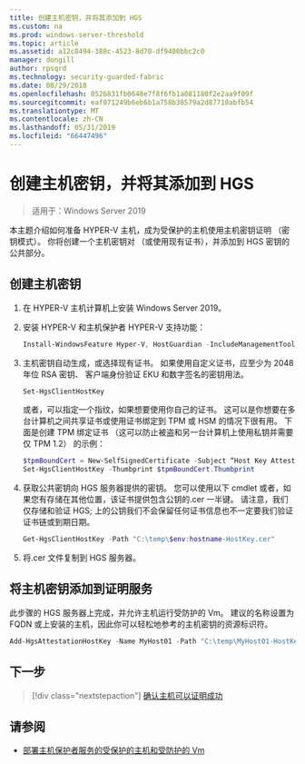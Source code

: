 ```yaml
---
title: 创建主机密钥，并将其添加到 HGS
ms.custom: na
ms.prod: windows-server-threshold
ms.topic: article
ms.assetid: a12c8494-388c-4523-8d70-df9400bbc2c0
manager: dongill
author: rpsqrd
ms.technology: security-guarded-fabric
ms.date: 08/29/2018
ms.openlocfilehash: 0526831fb0648e7f8f6fb1a081180f2e2aa9f09f
ms.sourcegitcommit: eaf071249b6eb6b1a758b38579a2d87710abfb54
ms.translationtype: MT
ms.contentlocale: zh-CN
ms.lasthandoff: 05/31/2019
ms.locfileid: "66447496"
---
```

# <a name="create-a-host-key-and-add-it-to-hgs"></a>创建主机密钥，并将其添加到 HGS

>适用于：Windows Server 2019


本主题介绍如何准备 HYPER-V 主机，成为受保护的主机使用主机密钥证明 （密钥模式）。 你将创建一个主机密钥对 （或使用现有证书），并添加到 HGS 密钥的公共部分。

## <a name="create-a-host-key"></a>创建主机密钥

1.  在 HYPER-V 主机计算机上安装 Windows Server 2019。
2.  安装 HYPER-V 和主机保护者 HYPER-V 支持功能：

    ```powershell
    Install-WindowsFeature Hyper-V, HostGuardian -IncludeManagementTools -Restart
    ``` 

3.  主机密钥自动生成，或选择现有证书。 如果使用自定义证书，应至少为 2048年位 RSA 密钥、 客户端身份验证 EKU 和数字签名的密钥用法。

    ```powershell
    Set-HgsClientHostKey
    ```

    或者，可以指定一个指纹，如果想要使用你自己的证书。 
    这可以是你想要在多台计算机之间共享证书或使用证书绑定到 TPM 或 HSM 的情况下很有用。 下面是创建 TPM 绑定证书 （这可以防止被盗和另一台计算机上使用私钥并需要仅 TPM 1.2） 的示例：

    ```powershell
    $tpmBoundCert = New-SelfSignedCertificate -Subject “Host Key Attestation ($env:computername)” -Provider “Microsoft Platform Crypto Provider”
    Set-HgsClientHostKey -Thumbprint $tpmBoundCert.Thumbprint
    ```

4.  获取公共密钥向 HGS 服务器提供的密钥。 您可以使用以下 cmdlet 或者，如果您有存储在其他位置，该证书提供包含公钥的.cer 一半键。 请注意，我们仅存储和验证 HGS; 上的公钥我们不会保留任何证书信息也不一定要我们验证证书链或到期日期。

    ```powershell
    Get-HgsClientHostKey -Path "C:\temp\$env:hostname-HostKey.cer"
    ```

5.  将.cer 文件复制到 HGS 服务器。

## <a name="add-the-host-key-to-the-attestation-service"></a>将主机密钥添加到证明服务

此步骤的 HGS 服务器上完成，并允许主机运行受防护的 Vm。 建议的名称设置为 FQDN 或上安装的主机，因此你可以轻松地参考的主机密钥的资源标识符。

```powershell
Add-HgsAttestationHostKey -Name MyHost01 -Path "C:\temp\MyHost01-HostKey.cer"
``` 

## <a name="next-step"></a>下一步

> [!div class="nextstepaction"]
> [确认主机可以证明成功](guarded-fabric-confirm-hosts-can-attest-successfully.md)

## <a name="see-also"></a>请参阅

- [部署主机保护者服务的受保护的主机和受防护的 Vm](guarded-fabric-deploying-hgs-overview.md)
